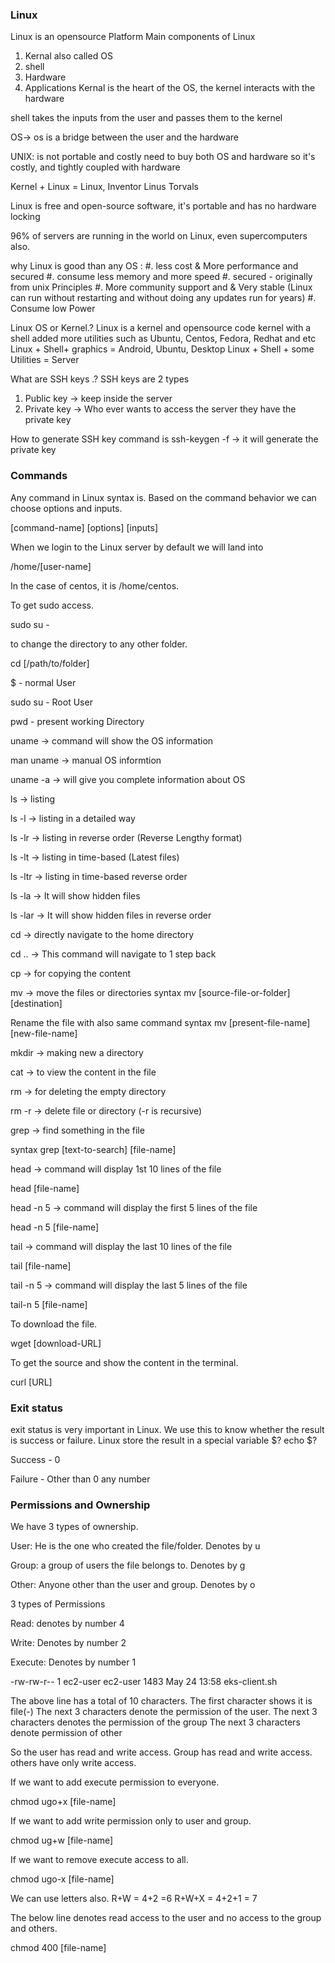 ### Linux ###
Linux is an opensource Platform
Main components of Linux
  1. Kernal  also called OS
  2. shell
  3. Hardware
  4. Applications
Kernal is the heart of the OS, the kernel interacts with the hardware

shell takes the inputs from the user and passes them to the kernel

OS-> os is a bridge between the user and the hardware

UNIX: is not portable and costly need to buy both OS and hardware  so it's costly, and tightly coupled with hardware

Kernel + Linux = Linux, Inventor Linus Torvals

Linux is free and open-source software, it's portable and has no hardware locking 

96% of servers are running in the world on Linux, even supercomputers also.

why Linux is good than any OS :
  #. less cost & More performance and secured 
  #. consume less memory and more speed
  #. secured - originally from unix Principles
  #. More community support and & Very stable (Linux can run without restarting  and without doing any updates run  for years)
  #. Consume low Power

Linux OS or Kernel.?
Linux is a kernel and opensource code kernel with a shell
added more utilities such as Ubuntu, Centos, Fedora, Redhat and etc
Linux + Shell+ graphics = Android, Ubuntu, Desktop
Linux + Shell + some Utilities = Server

What are SSH keys .?
SSH keys are 2 types 
  1. Public key -> keep inside the server 
  2. Private key -> Who ever wants to access the server they have the private key 

How to generate SSH key 
command is 
ssh-keygen -f <filename>  -> it will generate the private key

### Commands ###


Any command in Linux syntax is. Based on the command behavior we can choose options and inputs.

[command-name] [options] [inputs]

When we login to the Linux server by default we will land into

/home/[user-name]

In the case of centos, it is /home/centos.

To get sudo access.

sudo su -

to change the directory to any other folder.

cd [/path/to/folder]

$ - normal User

 sudo su - Root User

pwd - present working Directory

uname -> command will show the OS information

man uname -> manual OS informtion 

uname -a ->  will give you complete information about OS 

ls ->  listing

ls -l ->  listing in a detailed way 

ls -lr ->  listing in reverse order (Reverse Lengthy format)

ls -lt ->  listing in time-based (Latest files)

ls -ltr ->  listing in time-based reverse order

ls -la -> It will show hidden files

ls -lar -> It will show hidden files in reverse order

cd ->  directly navigate to the home directory 

cd .. -> This command will navigate to 1 step back 

cp ->  for copying the content

mv -> move the files or directories syntax mv [source-file-or-folder] [destination]

Rename the file with also same command syntax mv [present-file-name] [new-file-name]

mkdir ->  making new a directory 

cat -> to view the content in  the file 

rm ->  for deleting the empty directory

rm -r -> delete file or directory (-r is recursive)

grep ->  find something in the file

syntax grep [text-to-search] [file-name]

head -> command will display 1st 10 lines of the file

head [file-name]

head -n 5 ->  command will display the first 5 lines of the file

head -n 5 [file-name]

tail ->  command will display the last 10 lines of the file

tail [file-name]

tail -n 5 ->  command will display the last 5 lines of the file

tail-n 5 [file-name]

To download the file.

wget [download-URL]

To get the source and show the content in the terminal.

curl [URL]


### Exit status ###


exit status is very important in Linux. We use this to know whether the result is success or failure. Linux store the result in a special variable
$?
echo $?

Success - 0

Failure - Other than 0 any number


### Permissions and Ownership   ###


We have 3 types of ownership.

User: He is the one who created the file/folder. Denotes by u

Group: a group of users the file belongs to. Denotes by g

Other: Anyone other than the user and group. Denotes by o

3 types of Permissions

Read: denotes by number 4

Write: Denotes by number 2

Execute: Denotes by number 1

-rw-rw-r-- 1 ec2-user ec2-user  1483 May 24 13:58 eks-client.sh

The above line has a total of 10 characters. The first character shows it is file(-)
The next 3 characters denote the permission of the user.
The next 3 characters denotes the permission of the group
The next 3 characters denote permission of other

So the user has read and write access.
Group has read and write access.
others have only write access.

If we want to add execute permission to everyone.

chmod ugo+x [file-name]

If we want to add write permission only to user and group.

chmod ug+w [file-name]

If we want to remove execute access to all.

chmod ugo-x [file-name]

We can use letters also. R+W = 4+2 =6 R+W+X = 4+2+1 = 7

The below line denotes read access to the user and no access to the group and others.

chmod 400 [file-name]

